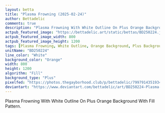 ```yaml
---
layout: betta
title: "Plasma Frowning (2025-02-24)"
author: Bettadelic
comments: true
description: "Plasma Frowning With White Outline On Plus Orange Background With Fill Pattern."
actpub_featured_image: "https://bettadelic.art/static/bettas/BD250224.jpg"
actpub_featured_image_width: 800
actpub_featured_image_height: 1200
tags: [Plasma Frowning, White Outline, Orange Background, Plus Background Pattern, Fill Pattern, February 2025]
unitName: "BD250224"
line_color: "White"
background_color: "Orange"
width: 800
height: 1200
algorithm: "Fill"
background_type: "Plus"
pixelfed: "https://photos.thegayborhood.club/p/bettadelic/799791435193480552"
deviantart: "https://www.deviantart.com/bettadelic/art/BD250224-Plasma-Frowning-2025-02-24-1163693818"
---
```


Plasma Frowning With White Outline On Plus Orange Background With Fill Pattern.
